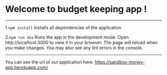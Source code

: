 # **Welcome to budget keeping app !**

---

1.`npm install`
Installs all dependencies of the application

2.`npm run dev`
Runs the app in the development mode.
Open http://localhost:3000 to view it in your browser.
The page will reload when you make changes.
You may also see any lint errors in the console.

---

You can see the url of our application here: https://sandbox-money-app.herokuapp.com/
